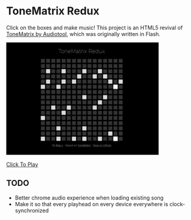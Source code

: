# ToneMatrix Redux

Click on the boxes and make music! This project is an HTML5 revival of [ToneMatrix by Audiotool](https://tonematrix.audiotool.com/), which was originally written in Flash.

<a href="https://www.maxlaumeister.com/tonematrix/"><img alt="ToneMatrix Redux Screenshot" src="/screenshot.png?raw=true" height="300" title="Click To Play!"></a>

[Click To Play](https://www.maxlaumeister.com/tonematrix/)

## TODO

* Better chrome audio experience when loading existing song
* Make it so that every playhead on every device everywhere is clock-synchronized

